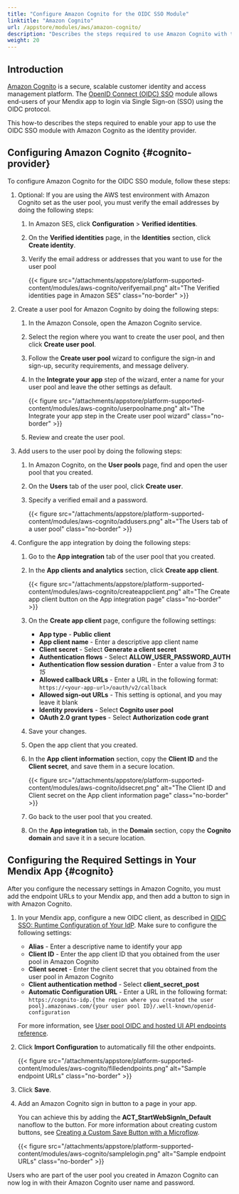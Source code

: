 ```yaml
---
title: "Configure Amazon Cognito for the OIDC SSO Module"
linktitle: "Amazon Cognito"
url: /appstore/modules/aws/amazon-cognito/
description: "Describes the steps required to use Amazon Cognito with the OIDC SSO module."
weight: 20
---
```


## Introduction

[Amazon Cognito](https://aws.amazon.com/pm/cognito/) is a secure, scalable customer identity and access management platform. The [OpenID Connect (OIDC) SSO](/appstore/modules/oidc/) module allows end-users of your Mendix app to login via Single Sign-on (SSO) using the OIDC protocol.

This how-to describes the steps required to enable your app to use the OIDC SSO module with Amazon Cognito as the identity provider.

## Configuring Amazon Cognito {#cognito-provider}

To configure Amazon Cognito for the OIDC SSO module, follow these steps:

1. Optional: If you are using the AWS test environment with Amazon Cognito set as the user pool, you must verify the email addresses by doing the following steps:
    1. In Amazon SES, click **Configuration** > **Verified identities**.
    2. On the **Verified identities** page, in the **Identities** section, click **Create identity**.
    3. Verify the email address or addresses that you want to use for the user pool

        {{< figure src="/attachments/appstore/platform-supported-content/modules/aws-cognito/verifyemail.png" alt="The Verified identities page in Amazon SES" class="no-border" >}}

2. Create a user pool for Amazon Cognito by doing the following steps:
    1. In the Amazon Console, open the Amazon Cognito service.
    2. Select the region where you want to create the user pool, and then click **Create user pool**.
    3. Follow the **Create user pool** wizard to configure the sign-in and sign-up, security requirements, and message delivery.
    4. In the **Integrate your app** step of the wizard, enter a name for your user pool and leave the other settings as default.

        {{< figure src="/attachments/appstore/platform-supported-content/modules/aws-cognito/userpoolname.png" alt="The Integrate your app step in the Create user pool wizard" class="no-border" >}}

    5. Review and create the user pool.

3. Add users to the user pool by doing the following steps:
    1. In Amazon Cognito, on the **User pools** page, find and open the user pool that you created.
    2. On the **Users** tab of the user pool, click **Create user**.
    3. Specify a verified email and a password.

        {{< figure src="/attachments/appstore/platform-supported-content/modules/aws-cognito/addusers.png" alt="The Users tab of a user pool" class="no-border" >}}

4. Configure the app integration by doing the following steps:
    1. Go to the **App integration** tab of the user pool that you created.
    2. In the **App clients and analytics** section, click **Create app client**.

        {{< figure src="/attachments/appstore/platform-supported-content/modules/aws-cognito/createappclient.png" alt="The Create app client button on the App integration page" class="no-border" >}}

    3. On the **Create app client** page, configure the following settings:
        * **App type** - **Public client**
        * **App client name** - Enter a descriptive app client name
        * **Client secret** - Select **Generate a client secret**
        * **Authentication flows** - Select **ALLOW_USER_PASSWORD_AUTH**
        * **Authentication flow session duration** - Enter a value from *3* to *15*
        * **Allowed callback URLs** - Enter a URL in the following format: `https://<your-app-url>/oauth/v2/callback`
        * **Allowed sign-out URLs** - This setting is optional, and you may leave it blank
        * **Identity providers** - Select **Cognito user pool**
        * **OAuth 2.0 grant types** - Select **Authorization code grant**
    4. Save your changes.
    5. Open the app client that you created.
    6. In the **App client information** section, copy the **Client ID** and the **Client secret**, and save them in a secure location.

        {{< figure src="/attachments/appstore/platform-supported-content/modules/aws-cognito/idsecret.png" alt="The Client ID and Client secret on the App client information page" class="no-border" >}}

    7. Go back to the user pool that you created.
    8. On the **App integration** tab, in the **Domain** section, copy the **Cognito domain** and save it in a secure location.

## Configuring the Required Settings in Your Mendix App {#cognito}

After you configure the necessary settings in Amazon Cognito, you must add the endpoint URLs to your Mendix app, and then add a button to sign in with Amazon Cognito.

1. In your Mendix app, configure a new OIDC client, as described in [OIDC SSO: Runtime Configuration of Your IdP](/appstore/modules/oidc/#runtime-idp-app). Make sure to configure the following settings:
    * **Alias** - Enter a descriptive name to identify your app
    * **Client ID** - Enter the app client ID that you obtained from the user pool in Amazon Cognito
    * **Client secret** - Enter the client secret that you obtained from the user pool in Amazon Cognito
    * **Client authentication method** - Select **client_secret_post**
    * **Automatic Configuration URL** - Enter a URL in the following format: `https://cognito-idp.{the region where you created the user pool}.amazonaws.com/{your user pool ID}/.well-known/openid-configuration`

    For more information, see [User pool OIDC and hosted UI API endpoints reference](https://docs.aws.amazon.com/cognito/latest/developerguide/cognito-userpools-server-contract-reference.html).

2. Click **Import Configuration** to automatically fill the other endpoints.

    {{< figure src="/attachments/appstore/platform-supported-content/modules/aws-cognito/filledendpoints.png" alt="Sample endpoint URLs" class="no-border" >}}

3. Click **Save**.
4. Add an Amazon Cognito sign in button to a page in your app.

    You can achieve this by adding the **ACT_StartWebSignIn_Default** nanoflow to the button. For more information about creating custom buttons, see [Creating a Custom Save Button with a Microflow](/refguide/creating-a-custom-save-button/).

    {{< figure src="/attachments/appstore/platform-supported-content/modules/aws-cognito/samplelogin.png" alt="Sample endpoint URLs" class="no-border" >}}

Users who are part of the user pool you created in Amazon Cognito can now log in with their Amazon Cognito user name and password.
